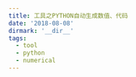 ```yaml
---
title: 工具之PYTHON自动生成数值、代码
date: '2018-08-08'
dirmark: '__dir__'
tags:
  - tool
  - python
  - numerical
---
```


